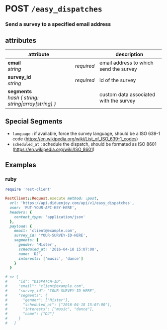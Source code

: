 # POST `/easy_dispatches`

### Send a survey to a specified email address

## attributes

attribute          |     | description
------------- | --- | -------------
__email__<br>_string_  | _required_ | email address to which send the survey
__survey_id__<br>_string_  | _required_ | id of the survey
__segments__<br>_hash { string: string\|array[string] }_ | | custom data associated with the survey

## Special Segments

- `language` : if available, force the survey language, should be a ISO 639-1 code (https://en.wikipedia.org/wiki/List_of_ISO_639-1_codes)
- `scheduled_at` : schedule the dispatch, should be formated as ISO 8601 (https://en.wikipedia.org/wiki/ISO_8601)

## Examples

### ruby

```ruby
require 'rest-client'

RestClient::Request.execute method: :post,
  url: 'https://api.diduenjoy.com/api/v1/easy_dispatches',
  user: 'PUT-YOUR-API-KEY-HERE',
  headers: {
    content_type: 'application/json'
  },
  payload: {
    email: 'client@example.com',
    survey_id: 'YOUR-SURVEY-ID-HERE',
    segments: {
      gender: 'Mister',
      scheduled_at: '2016-04-18 15:07:00',
      name: 'DJ',
      interests: ['music', 'dance']
    }
  }

# => {
#     "id": "DISPATCH-ID",
#     "email": "client@example.com",
#     "survey_id": "YOUR-SURVEY-ID-HERE",
#     "segments": {
#       "gender": ["Mister"],
#       "scheduled_at": ["2016-04-18 15:07:00"],
#       "interests": ["music", "dance"],
#       "name": ["DJ"]
#     }
#   }
```
